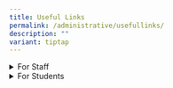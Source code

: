 ```yaml
---
title: Useful Links
permalink: /administrative/usefullinks/
description: ""
variant: tiptap
---
```

<p></p>
<div data-type="detailGroup" class="isomer-accordion isomer-accordion-white">
<details class="isomer-details">
<summary>For Staff</summary>
<div data-type="detailsContent" class="isomer-details-content">
<p></p>
<p><a href="https://sites.google.com/moe.edu.sg/wwstaffportal" rel="noopener nofollow" target="_blank">Westwood Staff Portal</a> (Requires
Log in to iCON)</p>
</div>
</details>
<details class="isomer-details">
<summary>For Students</summary>
<div data-type="detailsContent" class="isomer-details-content">
<p><a href="https://mims.moe.gov.sg/sspr" rel="noopener nofollow" target="_blank">Student Self-Service Password Reset</a>
</p>
<p><a href="https://idp.mims.moe.gov.sg/" rel="noopener nofollow" target="_blank">MIMS Portal Login</a>
</p>
<p><a href="https://vle.learning.moe.edu.sg/login" rel="noopener nofollow" target="_blank">Student Learning Space</a>
</p>
<p><a href="https://icon.moe.edu.sg/" rel="noopener nofollow" target="_blank">Student iCON Email</a>
</p>
<p><a href="https://go.gov.sg/pdlpwwss" rel="noopener nofollow" target="_blank">PDLP Resource Site</a>
</p>
<p><a href="https://sites.google.com/moe.edu.sg/wwsscentralisedreportingsite/home" rel="noopener nofollow" target="_blank">WWSS Centralised Reporting Site</a>
</p>
<p><a href="https://drive.google.com/file/d/1YoESojxn-5gnmWJAK1Rx0M3Qou_fZGuR/view" rel="noopener nofollow" target="_blank">2025 Student Handbook</a>
</p>
<p><a href="https://go.gov.sg/pytjkj" rel="noopener nofollow" target="_blank">PLD Fault Reporting</a>
</p>
<p><a href="https://learn.icdlasia.org" rel="noopener nofollow" target="_blank">NDE e-Learning Portal</a>
</p>
<p><a href="https://drive.google.com/file/d/1OAzhSbGTHf4CiFdwW55Ne3Ev1_eAirAC/view?usp=sharing" rel="noopener nofollow" target="_blank">NDE Students User Guide</a>
</p>
<p><a href="https://sites.google.com/moe.edu.sg/ecg-wwss/home" rel="noopener nofollow" target="_blank">Westwood ECG Site</a>
</p>
<p><a href="https://www.myskillsfuture.gov.sg/content/student/en/myskillsfuture-for-students.html" rel="noopener nofollow" target="_blank">MySkillsFuture Student Portal</a>
</p>
<p>Ace-Learning Math e-learning portal</p>
<p>Go Safe Online</p>
<p><a href="https://www.sp.edu.sg/" rel="noopener nofollow" target="_blank">Singapore Polytechnic (SP)</a>
</p>
<p><a href="https://www.np.edu.sg/" rel="noopener nofollow" target="_blank">Ngee Ann Polytechnic (NP)</a>
</p>
<p><a href="https://www.tp.edu.sg/" rel="noopener nofollow" target="_blank">Temasek Polytechnic (TP)</a>
</p>
<p><a href="https://www.nyp.edu.sg/" rel="noopener nofollow" target="_blank">Nanyang Polytechnic (NYP)</a>
</p>
<p><a href="https://www.rp.edu.sg/" rel="noopener nofollow" target="_blank">Republic Polytechnic (RP)</a>
</p>
<p><a href="https://www.ite.edu.sg/" rel="noopener nofollow" target="_blank">Institute of Technical Education (ITE)</a>
</p>
<p><a href="https://www.lasalle.edu.sg/" rel="noopener nofollow" target="_blank">LASELLE College of the Arts</a>
</p>
<p><a href="https://www.nafa.edu.sg/" rel="noopener nofollow" target="_blank">Nanyang Academy of Fine Arts (NAFA)</a>
</p>
<p><a href="https://www.moe.gov.sg/dsa-jc" rel="noopener nofollow" target="_blank">Direct School Admission - Junior Colleges (DSA-JC)</a>
</p>
<p><a href="https://eae.polytechnic.edu.sg/" rel="noopener nofollow" target="_blank">Polytechnic Early Admissions Exercise (EAE)</a>
</p>
<p><a href="https://pfp.polytechnic.edu.sg/" rel="noopener nofollow" target="_blank">Polytechnic Foundation Programme (PFP)</a>
</p>
<p></p>
<p>Direct Entry Scheme to Polytechnic Programme (DPP)</p>
<ul>
<li>
<p>Online student insurance claim portal</p>
</li>
</ul>
<p>(View GPA factsheet).</p>
<p>(User Guide for Parents)</p>
</div>
</details>
</div>
<p></p>